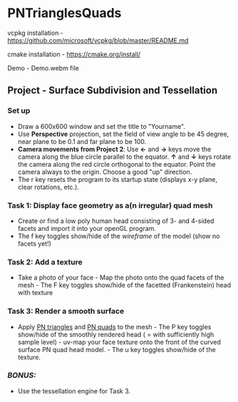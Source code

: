 # PNTrianglesQuads

vcpkg installation - https://github.com/microsoft/vcpkg/blob/master/README.md

cmake installation - https://cmake.org/install/

Demo - Demo.webm file

## Project - Surface Subdivision and Tessellation

### Set up

-   Draw a 600x600 window and set the title to "Yourname".
-   Use  **Perspective**  projection, set the field of view angle to be 45 degree, near plane to be 0.1 and far plane to be 100.
-   **Camera movements from Project 2**: Use  **←**  and  **→**  keys move the camera along the blue circle parallel to the equator.  **↑**  and  **↓**  keys rotate the camera along the red circle orthogonal to the equator. Point the camera always to the origin. Choose a good "up" direction.
-   The  r  key resets the program to its startup state (displays x-y plane, clear rotations, etc.).

### Task 1: Display face geometry as a(n irregular) quad mesh

-   Create or find a low poly human head consisting of 3- and 4-sided facets and import it into your openGL program.
-   The  f  key toggles show/hide of the  _wireframe_ of the model (show no facets yet!)
    
### Task 2: Add a texture    
   - Take a photo of your face
    -   Map the photo onto the quad facets of the mesh
    -   The  F  key toggles show/hide of the facetted (Frankenstein) head with texture
    
### Task 3: Render a smooth surface
   -   Apply  [PN triangles](https://www.cise.ufl.edu/research/SurfLab/papers/00ati.pdf) and  [PN quads](https://www.cise.ufl.edu/research/SurfLab/papers/1008PNquad.pdf) to the mesh
    -   The  P  key toggles show/hide of the smoothly rendered head ( = with sufficiently high sample level)
    -   uv-map your face texture onto the front of the curved surface PN quad head model.
    -   The  u  key toggles show/hide of the texture.
    
   ### _BONUS:_
-   Use the tessellation engine for Task 3.
